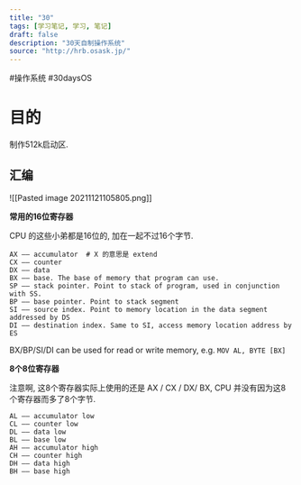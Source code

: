 ```yaml
---
title: "30"
tags: [学习笔记, 学习, 笔记]
draft: false
description: "30天自制操作系统"
source: "http://hrb.osask.jp/"
---
```

#操作系统 #30daysOS 

# 目的

制作512k启动区.

## 汇编

![[Pasted image 20211121105805.png]]

**常用的16位寄存器**

CPU 的这些小弟都是16位的, 加在一起不过16个字节.

```ASM
AX —— accumulator  # X 的意思是 extend
CX —— counter
DX —— data
BX —— base. The base of memory that program can use.  
SP —— stack pointer. Point to stack of program, used in conjunction with SS.
BP —— base pointer. Point to stack segment
SI —— source index. Point to memory location in the data segment addressed by DS
DI —— destination index. Same to SI, access memory location address by ES
```

BX/BP/SI/DI can be used for read or write memory, e.g. `MOV AL, BYTE [BX]`

**8个8位寄存器**

注意啊, 这8个寄存器实际上使用的还是 AX / CX / DX/ BX, CPU 并没有因为这8个寄存器而多了8个字节.

```ASM
AL —— accumulator low
CL —— counter low
DL —— data low
BL —— base low
AH —— accumulator high
CH —— counter high
DH —— data high
BH —— base high
```
